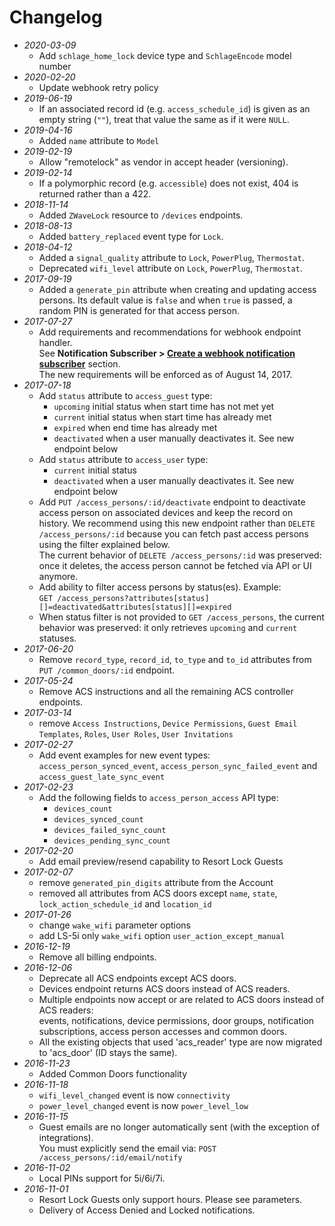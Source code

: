 # Changelog

- *2020-03-09*
  - Add `schlage_home_lock` device type and `SchlageEncode` model number
- *2020-02-20*
  - Update webhook retry policy
- *2019-06-19*
  - If an associated record id (e.g. `access_schedule_id`) is given as an empty
    string (`""`), treat that value the same as if it were `NULL`.
- *2019-04-16*
  - Added `name` attribute to `Model`
- *2019-02-19*
  - Allow "remotelock" as vendor in accept header (versioning).
- *2019-02-14*
  - If a polymorphic record (e.g. `accessible`) does not exist, 404 is returned
    rather than a 422.
- *2018-11-14*
  - Added `ZWaveLock` resource to `/devices` endpoints.
- *2018-08-13*
  - Added `battery_replaced` event type for `Lock`.
- *2018-04-12*
  - Added a `signal_quality` attribute to `Lock`, `PowerPlug`, `Thermostat`.
  - Deprecated `wifi_level` attribute on `Lock`, `PowerPlug`, `Thermostat`.
- *2017-09-19*
  - Added a `generate_pin` attribute when creating and updating access persons.
    Its default value is `false` and when `true` is passed, a random PIN is
    generated for that access person.
- *2017-07-27*
  - Add requirements and recommendations for webhook endpoint handler.  
    See **Notification Subscriber > [Create a webhook notification subscriber](#create-a-webhook-notification-subscriber)** section.  
    The new requirements will be enforced as of August 14, 2017.
- *2017-07-18*
  - Add `status` attribute to `access_guest` type:
      - `upcoming` initial status when start time has not met yet
      - `current` initial status when start time has already met
      - `expired` when end time has already met
      - `deactivated` when a user manually deactivates it. See new endpoint below  
  - Add `status` attribute to `access_user` type:
      - `current` initial status
      - `deactivated` when a user manually deactivates it. See new endpoint below
  - Add `PUT /access_persons/:id/deactivate` endpoint to deactivate access
    person on associated devices and keep the record on history. We recommend
    using this new endpoint rather than `DELETE /access_persons/:id` because
    you can fetch past access persons using the filter explained below.  
    The current behavior of `DELETE /access_persons/:id` was preserved: once it
    deletes, the access person cannot be fetched via API or UI anymore.  
  - Add ability to filter access persons by status(es). Example:  
    `GET /access_persons?attributes[status][]=deactivated&attributes[status][]=expired`
  - When status filter is not provided to `GET /access_persons`, the current behavior
    was preserved: it only retrieves `upcoming` and `current` statuses.
- *2017-06-20*
  - Remove `record_type`, `record_id`, `to_type` and `to_id` attributes from
    `PUT /common_doors/:id` endpoint.
- *2017-05-24*
  - Remove ACS instructions and all the remaining ACS controller endpoints.
- *2017-03-14*
  - remove `Access Instructions`, `Device Permissions`, `Guest Email Templates`,
    `Roles`, `User Roles`, `User Invitations`
- *2017-02-27*
  - Add event examples for new event types: `access_person_synced_event`,
    `access_person_sync_failed_event` and `access_guest_late_sync_event`
- *2017-02-23*
  - Add the following fields to `access_person_access` API type:
      - `devices_count`
      - `devices_synced_count`
      - `devices_failed_sync_count`
      - `devices_pending_sync_count`
- *2017-02-20*
  - Add email preview/resend capability to Resort Lock Guests
- *2017-02-07*
  - remove `generated_pin_digits` attribute from the Account
  - removed all attributes from ACS doors except `name`, `state`,
    `lock_action_schedule_id` and `location_id`
- *2017-01-26*
  - change `wake_wifi` parameter options
  - add LS-5i only `wake_wifi` option `user_action_except_manual`
- *2016-12-19*
  - Remove all billing endpoints.
- *2016-12-06*
  - Deprecate all ACS endpoints except ACS doors.
  - Devices endpoint returns ACS doors instead of ACS readers.
  - Multiple endpoints now accept or are related to ACS doors instead of ACS readers:  
    events, notifications, device permissions, door groups, notification subscriptions, access person accesses and common doors.
  - All the existing objects that used 'acs_reader' type are now
    migrated to 'acs_door' (ID stays the same).
- *2016-11-23*
  - Added Common Doors functionality
- *2016-11-18*
  - `wifi_level_changed` event is now `connectivity`
  - `power_level_changed` event is now `power_level_low`
- *2016-11-15*
  - Guest emails are no longer automatically sent (with the exception of
    integrations).  
    You must explicitly send the email via: `POST /access_persons/:id/email/notify`
- *2016-11-02*
  - Local PINs support for 5i/6i/7i.
- *2016-11-01*
  - Resort Lock Guests only support hours. Please see parameters.
  - Delivery of Access Denied and Locked notifications.
